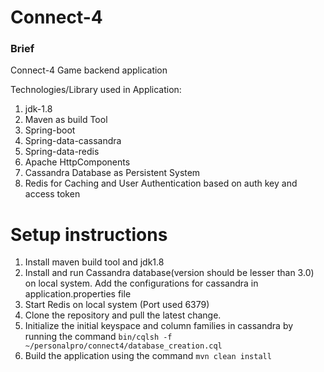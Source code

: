 # Connect-4

### Brief
Connect-4 Game backend application

Technologies/Library used in Application:<br/>
1) jdk-1.8 </br>
2) Maven as build Tool </br>
3) Spring-boot </br>
4) Spring-data-cassandra
5) Spring-data-redis
5) Apache HttpComponents </br>
6) Cassandra Database as Persistent System
7) Redis for Caching and User Authentication based on auth key and access token

# Setup instructions
1) Install maven build tool and jdk1.8 </br>
2) Install and run Cassandra database(version should be lesser than 3.0) on local system. Add the configurations for cassandra in application.properties file</br>
3) Start Redis on local system (Port used 6379)</br>
4) Clone the repository and pull the latest change. </br>
5) Initialize the initial keyspace and column families in cassandra by running the command `bin/cqlsh -f  ~/personalpro/connect4/database_creation.cql` </br>
5) Build the application using the command `mvn clean install`</br>

